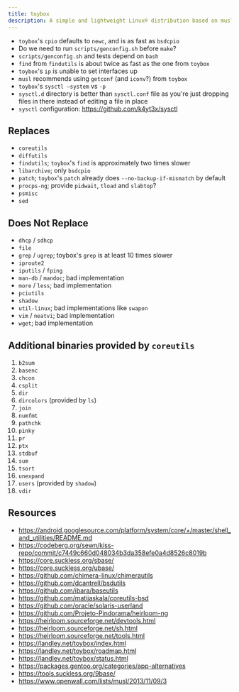 ```yaml
---
title: toybox
description: A simple and lightweight Linux® distribution based on musl libc and toybox
---
```


- `toybox`'s `cpio` defaults to `newc`, and is as fast as `bsdcpio`
- Do we need to run `scripts/genconfig.sh` before `make`?
- `scripts/genconfig.sh` and tests depend on `bash`
- `find` from `findutils` is about twice as fast as the one from `toybox`
- `toybox`'s `ip` is unable to set interfaces up
- `musl` recommends using `getconf` (and `iconv`?) from `toybox`
- `toybox`'s `sysctl —system` vs `-p`
- `sysctl.d` directory is better than `sysctl.conf` file as you're just dropping files in there instead of editing a file in place
- `sysctl` configuration: https://github.com/k4yt3x/sysctl

## Replaces
- `coreutils`
- `diffutils`
- `findutils`; `toybox`'s `find` is approximately two times slower
- `libarchive`; only `bsdcpio`
- `patch`; `toybox`'s `patch` already does `--no-backup-if-mismatch` by default
- `procps-ng`; provide `pidwait`, `tload` and `slabtop`?
- `psmisc`
- `sed`

## Does Not Replace
- `dhcp` / `sdhcp`
- `file`
- `grep` / `ugrep`; toybox's `grep` is at least 10 times slower
- `iproute2`
- `iputils` / `fping`
- `man-db` / `mandoc`; bad implementation
- `more` / `less`; bad implementation
- `pciutils`
- `shadow`
- `util-linux`; bad implementations like `swapon`
- `vim` / `neatvi`; bad implementation
- `wget`; bad implementation

## Additional binaries provided by `coreutils`
1. `b2sum`
2. `basenc`
3. `chcon`
4. `csplit`
5. `dir`
6. `dircolors` (provided by `ls`)
7. `join`
8. `numfmt`
9. `pathchk`
10. `pinky`
11. `pr`
12. `ptx`
13. `stdbuf`
14. `sum`
15. `tsort`
16. `unexpand`
17. `users` (provided by `shadow`)
18. `vdir`

## Resources
- https://android.googlesource.com/platform/system/core/+/master/shell_and_utilities/README.md
- https://codeberg.org/sewn/kiss-repo/commit/c7449c660d048034b3da358efe0a4d8526c8019b
- https://core.suckless.org/sbase/
- https://core.suckless.org/ubase/
- https://github.com/chimera-linux/chimerautils
- https://github.com/dcantrell/bsdutils
- https://github.com/ibara/baseutils
- https://github.com/matijaskala/coreutils-bsd
- https://github.com/oracle/solaris-userland
- https://github.com/Projeto-Pindorama/heirloom-ng
- https://heirloom.sourceforge.net/devtools.html
- https://heirloom.sourceforge.net/sh.html
- https://heirloom.sourceforge.net/tools.html
- https://landley.net/toybox/index.html
- https://landley.net/toybox/roadmap.html
- https://landley.net/toybox/status.html
- https://packages.gentoo.org/categories/app-alternatives
- https://tools.suckless.org/9base/
- https://www.openwall.com/lists/musl/2013/11/09/3
